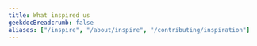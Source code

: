 ```yaml
---
title: What inspired us
geekdocBreadcrumb: false
aliases: ["/inspire", "/about/inspire", "/contributing/inspiration"]
---
```


